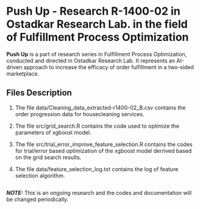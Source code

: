 # Push Up - Research R-1400-02 in Ostadkar Research Lab. in the field of Fulfillment Process Optimization

**Push Up** is a part of research series in Fulfillment Process Optimization, conducted and directed in Ostadkar Research Lab. It represents an AI-driven approach to increase the efficacy of order fulfillment in a two-sided marketplace.

## Files Description

1) The file data/Cleaning_data_extracted-r1400-02_B.csv contains the order progression data for housecleaning services.

2) The file src/grid_search.R contains the code used to optimize the parameters of xgboost model.

3) The file src/trial_error_improve_feature_selection.R contains the codes for trial/error based optimization of the xgboost model derrived based on the grid search results.

4) The file data/feature_selection_log.txt contains the log of feature selection algorithm.


```
```
**_NOTE:_**  This is an ongoing research and the codes and documentation will be changed periodically.
```
```
